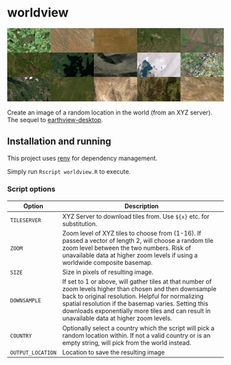 # worldview

![Banner](images/composite2.png)

Create an image of a random location in the world (from an XYZ server). The sequel to [earthview-desktop](https://github.com/ryan-mooore/earthview-desktop).

## Installation and running

This project uses [renv](https://rstudio.github.io/renv/articles/renv.html) for dependency management.

Simply run `Rscript worldview.R` to execute.

### Script options

| Option            | Description                                                                                                                                                                                                                                                                                                           |
| ----------------- | --------------------------------------------------------------------------------------------------------------------------------------------------------------------------------------------------------------------------------------------------------------------------------------------------------------------- |
| `TILESERVER`      | XYZ Server to download tiles from. Use `${x}` etc. for substitution.                                                                                                                                                                                                                                                  |
| `ZOOM`            | Zoom level of XYZ tiles to choose from (1-16). If passed a vector of length 2, will choose a random tile zoom level between the two numbers. Risk of unavailable data at higher zoom levels if using a worldwide composite basemap.                                                                                   |
| `SIZE`            | Size in pixels of resulting image.                                                                                                                                                                                                                                                                                    |
| `DOWNSAMPLE`      | If set to 1 or above, will gather tiles at that number of zoom levels higher than chosen and then downsample back to original resolution. Helpful for normalizing spatial resolution if the basemap varies. Setting this downloads exponentially more tiles and can result in unavailable data at higher zoom levels. |
| `COUNTRY`         | Optionally select a country which the script will pick a random location within. If not a valid country or is an empty string, will pick from the world instead.                                                                                                                                                      |
| `OUTPUT_LOCATION` | Location to save the resulting image                                                                                                                                                                                                                                                                                  |
